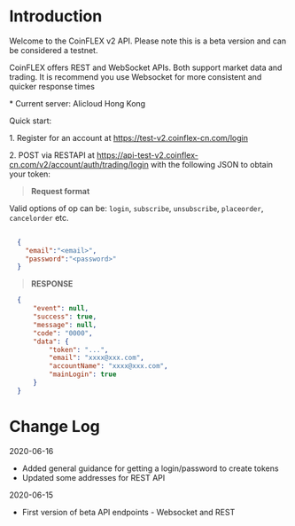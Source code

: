 # Introduction

Welcome to the CoinFLEX v2 API. Please note this is a beta version and can be considered a testnet.

CoinFLEX offers REST and WebSocket APIs. Both support market data and trading. It is recommend you use Websocket for more consistent and quicker response times<p><p> * Current server: Alicloud Hong Kong

Quick start:<p><p>1. Register for an account at https://test-v2.coinflex-cn.com/login<p><p>2. POST via RESTAPI at
  https://api-test-v2.coinflex-cn.com/v2/account/auth/trading/login
  with the following JSON to obtain your token:

  > **Request format**

Valid options of op can be:  `login`, `subscribe`, `unsubscribe`, `placeorder`, `cancelorder` etc.

```json
 
  {
    "email":"<email>",
    "password":"<password>"
  }

```

> **RESPONSE**

```json
  {
      "event": null,
      "success": true,
      "message": null,
      "code": "0000",
      "data": {
          "token": "...",
          "email": "xxxx@xxx.com",
          "accountName": "xxxx@xxx.com",
          "mainLogin": true
      }
  }

```
# Change Log

2020-06-16
- Added general guidance for getting a login/password to create tokens
- Updated some addresses for REST API

2020-06-15
- First version of beta API endpoints - Websocket and REST

